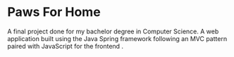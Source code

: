 # Paws For Home

A final project done for my bachelor degree in Computer Science.
A web application built using the Java Spring framework following an MVC pattern paired with JavaScript for the frontend .
